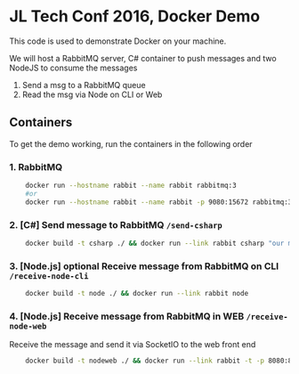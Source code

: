 # JL Tech Conf 2016, Docker Demo 

This code is used to demonstrate Docker on your machine.

We will host a RabbitMQ server, C# container to push messages and two NodeJS to consume the messages

1. Send a msg to a RabbitMQ queue
2. Read the msg via Node on CLI or Web

## Containers
To get the demo working, run the containers in the following order


### 1. RabbitMQ
```bash
    docker run --hostname rabbit --name rabbit rabbitmq:3
    #or
    docker run --hostname rabbit --name rabbit -p 9080:15672 rabbitmq:3-management
```

### 2. [C#] Send message to RabbitMQ `/send-csharp`
```bash
    docker build -t csharp ./ && docker run --link rabbit csharp "our message"
```

### 3. [Node.js] optional Receive message from RabbitMQ on CLI `/receive-node-cli`
```bash
    docker build -t node ./ && docker run --link rabbit node
```

### 4. [Node.js] Receive message from RabbitMQ in WEB `/receive-node-web`
Receive the message and send it via SocketIO to the web front end
```bash
    docker build -t nodeweb ./ && docker run --link rabbit -t -p 8080:8080 nodeweb
```

